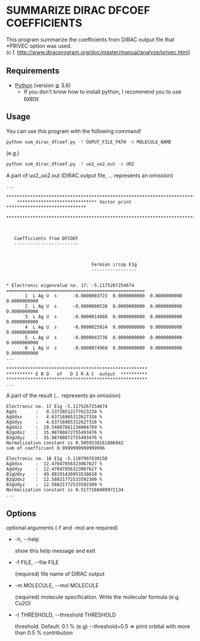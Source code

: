# SUMMARIZE DIRAC DFCOEF COEFFICIENTS

This program summarize the coefficients from DIRAC output file that *PRIVEC option was used.  
(c.f. http://www.diracprogram.org/doc/master/manual/analyze/privec.html)

## Requirements

- [Python](https://python.org) (version ≧ 3.6)
  - If you don't know how to install python, I recommend you to use [pyenv](https://github.com/pyenv/pyenv)

## Usage

You can use this program with the following command!

```sh
python sum_dirac_dfcoef.py -f OUPUT_FILE_PATH -m MOLECULE_NAME
```

(e.g.)

```sh
python sum_dirac_dfcoef.py -f uo2_uo2.out -m UO2
```

A part of uo2_uo2.out (DIRAC output file, ... represents an omission)

```out
...
    **************************************************************************
    ****************************** Vector print ******************************
    **************************************************************************



   Coefficients from DFCOEF
   ------------------------



                                Fermion ircop E1g
                                -----------------


* Electronic eigenvalue no. 17: -5.1175267254674
====================================================
       1  L Ag U  s      -0.0000003723  0.0000000000  0.0000000000  0.0000000000
       2  L Ag U  s      -0.0000008538  0.0000000000  0.0000000000  0.0000000000
       3  L Ag U  s      -0.0000014888  0.0000000000  0.0000000000  0.0000000000
       4  L Ag U  s      -0.0000025924  0.0000000000  0.0000000000  0.0000000000
       5  L Ag U  s      -0.0000043736  0.0000000000  0.0000000000  0.0000000000
       6  L Ag U  s      -0.0000074960  0.0000000000  0.0000000000  0.0000000000
...

*****************************************************
********** E N D   of   D I R A C  output  **********
*****************************************************
...
```

A part of the result (... represents an omission)

```out
Electronic no. 17 E1g -5.1175267254674
AgUs       :   0.13728512177623234 %
AgUdxx     :   4.63716965312627316 %
AgUdyy     :   4.63716965312627316 %
AgUdzz     :  18.54867861134004769 %
B2gUdxz    :  35.98780872755493476 %
B3gUdyz    :  35.98780872755493476 %
Normalization constant is 0.5059238161886942
sum of coefficient 0.9999999999999996

Electronic no. 18 E1g -5.1107907830158
AgUdxx     :  12.47047856323067627 %
AgUdyy     :  12.47047856323067627 %
B1gUdxy    :  49.88191426953538610 %
B2gUdxz    :  12.58821772533592309 %
B3gUdyz    :  12.58821772533592309 %
Normalization constant is 0.5177168489972134
...
```

## Options

optional arguments (-f and -mol are required)

- -h, --help

  show this help message and exit  

- -f FILE, --file FILE

  (required) file name of DIRAC output

- -m MOLECULE, --mol MOLECULE

  (required) molecule specification. Write the molecular formula (e.g. Cu2O)

- -t THRESHOLD, --threshold THRESHOLD

  threshold. Default: 0.1 % (e.g) --threshold=0.5 => print orbital with more than 0.5 % contribution
